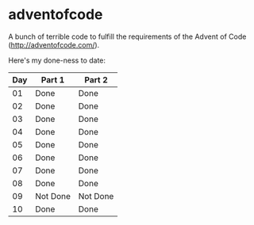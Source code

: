 # adventofcode
A bunch of terrible code to fulfill the requirements of the Advent of Code (http://adventofcode.com/).

Here's my done-ness to date:

Day | Part 1 | Part 2
---|---|---
01|Done|Done
02|Done|Done
03|Done|Done
04|Done|Done
05|Done|Done
06|Done|Done
07|Done|Done
08|Done|Done
09|Not Done|Not Done
10|Done|Done
